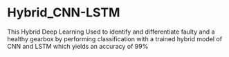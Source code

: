 # Hybrid_CNN-LSTM

This Hybrid Deep Learning Used to identify and differentiate faulty and a healthy gearbox by performing classification with a trained hybrid model of CNN and LSTM 
which yields an accuracy of 99%
